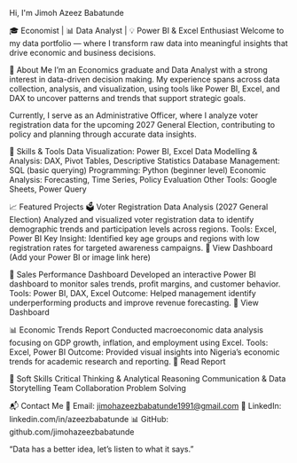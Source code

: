 Hi, I'm Jimoh Azeez Babatunde

🎓 Economist | 📊 Data Analyst | 💡 Power BI & Excel Enthusiast
Welcome to my data portfolio — where I transform raw data into meaningful insights that drive economic and business decisions.

🚀 About Me
I’m an Economics graduate and Data Analyst with a strong interest in data-driven decision making.
My experience spans across data collection, analysis, and visualization, using tools like Power BI, Excel, and DAX to uncover patterns and trends that support strategic goals.

Currently, I serve as an Administrative Officer, where I analyze voter registration data for the upcoming 2027 General Election, contributing to policy and planning through accurate data insights.

🧠 Skills & Tools
Data Visualization: Power BI, Excel
Data Modelling & Analysis: DAX, Pivot Tables, Descriptive Statistics
Database Management: SQL (basic querying)
Programming: Python (beginner level)
Economic Analysis: Forecasting, Time Series, Policy Evaluation
Other Tools: Google Sheets, Power Query

📈 Featured Projects
🗳️ Voter Registration Data Analysis (2027 General Election)
Analyzed and visualized voter registration data to identify demographic trends and participation levels across regions.
Tools: Excel, Power BI
Key Insight: Identified key age groups and regions with low registration rates for targeted awareness campaigns.
🔗 View Dashboard
 (Add your Power BI or image link here)

💼 Sales Performance Dashboard
Developed an interactive Power BI dashboard to monitor sales trends, profit margins, and customer behavior.
Tools: Power BI, DAX, Excel
Outcome: Helped management identify underperforming products and improve revenue forecasting.
🔗 View Dashboard

📊 Economic Trends Report
Conducted macroeconomic data analysis focusing on GDP growth, inflation, and employment using Excel.
Tools: Excel, Power BI
Outcome: Provided visual insights into Nigeria’s economic trends for academic research and reporting.
🔗 Read Report

🧩 Soft Skills
Critical Thinking & Analytical Reasoning
Communication & Data Storytelling
Team Collaboration
Problem Solving

📬 Contact Me
📧 Email: jimohazeezbabatunde1991@gmail.com
💼 LinkedIn: linkedin.com/in/azeezbabatunde
📊 GitHub: github.com/jimohazeezbabatunde

“Data has a better idea, let’s listen to what it says.”
